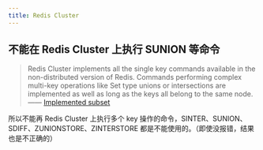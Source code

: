 ```yaml
---
title: Redis Cluster
---
```



## 不能在 Redis Cluster 上执行 SUNION 等命令

> Redis Cluster implements all the single key commands available in the non-distributed version of Redis. Commands performing complex multi-key operations like Set type unions or intersections are implemented as well as long as the keys all belong to the same node.
> —— [Implemented subset](https://redis.io/docs/reference/cluster-spec/)

所以不能再 Redis Cluster 上执行多个 key 操作的命令，SINTER、SUNION、SDIFF、ZUNIONSTORE、ZINTERSTORE 都是不能使用的。（即使没报错，结果也是不正确的）
